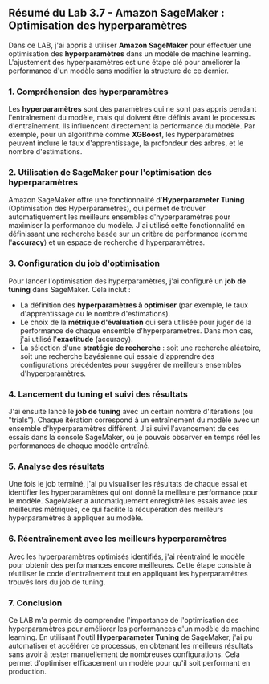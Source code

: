 ## Résumé du Lab 3.7 - Amazon SageMaker : Optimisation des hyperparamètres

Dans ce LAB, j'ai appris à utiliser **Amazon SageMaker** pour effectuer une optimisation des **hyperparamètres** dans un modèle de machine learning. L'ajustement des hyperparamètres est une étape clé pour améliorer la performance d'un modèle sans modifier la structure de ce dernier.

### 1. Compréhension des hyperparamètres
Les **hyperparamètres** sont des paramètres qui ne sont pas appris pendant l'entraînement du modèle, mais qui doivent être définis avant le processus d'entraînement. Ils influencent directement la performance du modèle. Par exemple, pour un algorithme comme **XGBoost**, les hyperparamètres peuvent inclure le taux d'apprentissage, la profondeur des arbres, et le nombre d'estimations.

### 2. Utilisation de SageMaker pour l'optimisation des hyperparamètres
Amazon SageMaker offre une fonctionnalité d'**Hyperparameter Tuning** (Optimisation des Hyperparamètres), qui permet de trouver automatiquement les meilleurs ensembles d'hyperparamètres pour maximiser la performance du modèle. J'ai utilisé cette fonctionnalité en définissant une recherche basée sur un critère de performance (comme l'**accuracy**) et un espace de recherche d'hyperparamètres.

### 3. Configuration du job d'optimisation
Pour lancer l'optimisation des hyperparamètres, j'ai configuré un **job de tuning** dans SageMaker. Cela inclut :

- La définition des **hyperparamètres à optimiser** (par exemple, le taux d'apprentissage ou le nombre d'estimations).
- Le choix de la **métrique d'évaluation** qui sera utilisée pour juger de la performance de chaque ensemble d'hyperparamètres. Dans mon cas, j'ai utilisé l'**exactitude** (accuracy).
- La sélection d'une **stratégie de recherche** : soit une recherche aléatoire, soit une recherche bayésienne qui essaie d'apprendre des configurations précédentes pour suggérer de meilleurs ensembles d'hyperparamètres.

### 4. Lancement du tuning et suivi des résultats
J'ai ensuite lancé le **job de tuning** avec un certain nombre d'itérations (ou "trials"). Chaque itération correspond à un entraînement du modèle avec un ensemble d'hyperparamètres différent. J'ai suivi l'avancement de ces essais dans la console SageMaker, où je pouvais observer en temps réel les performances de chaque modèle entraîné.

### 5. Analyse des résultats
Une fois le job terminé, j'ai pu visualiser les résultats de chaque essai et identifier les hyperparamètres qui ont donné la meilleure performance pour le modèle. SageMaker a automatiquement enregistré les essais avec les meilleures métriques, ce qui facilite la récupération des meilleurs hyperparamètres à appliquer au modèle.

### 6. Réentraînement avec les meilleurs hyperparamètres
Avec les hyperparamètres optimisés identifiés, j'ai réentraîné le modèle pour obtenir des performances encore meilleures. Cette étape consiste à réutiliser le code d'entraînement tout en appliquant les hyperparamètres trouvés lors du job de tuning.

### 7. Conclusion
Ce LAB m'a permis de comprendre l'importance de l'optimisation des hyperparamètres pour améliorer les performances d'un modèle de machine learning. En utilisant l'outil **Hyperparameter Tuning** de SageMaker, j'ai pu automatiser et accélérer ce processus, en obtenant les meilleurs résultats sans avoir à tester manuellement de nombreuses configurations. Cela permet d'optimiser efficacement un modèle pour qu'il soit performant en production.
